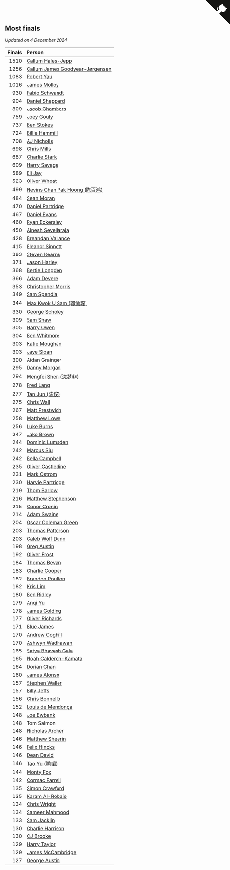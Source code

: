 ## Most finals

*Updated on  4 December 2024*

| Finals | Person |
| ---: | :--- |
| 1510 | [Callum Hales-Jepp](https://www.worldcubeassociation.org/persons/2012HALE01) |
| 1256 | [Callum James Goodyear-Jørgensen](https://www.worldcubeassociation.org/persons/2012GOOD02) |
| 1083 | [Robert Yau](https://www.worldcubeassociation.org/persons/2009YAUR01) |
| 1016 | [James Molloy](https://www.worldcubeassociation.org/persons/2011MOLL01) |
| 930 | [Fabio Schwandt](https://www.worldcubeassociation.org/persons/2014SCHW02) |
| 904 | [Daniel Sheppard](https://www.worldcubeassociation.org/persons/2009SHEP01) |
| 809 | [Jacob Chambers](https://www.worldcubeassociation.org/persons/2017CHAM09) |
| 759 | [Joey Gouly](https://www.worldcubeassociation.org/persons/2007GOUL01) |
| 737 | [Ben Stokes](https://www.worldcubeassociation.org/persons/2018STOK01) |
| 724 | [Billie Hammill](https://www.worldcubeassociation.org/persons/2015HAMM01) |
| 708 | [AJ Nicholls](https://www.worldcubeassociation.org/persons/2015NICH04) |
| 698 | [Chris Mills](https://www.worldcubeassociation.org/persons/2014MILL04) |
| 687 | [Charlie Stark](https://www.worldcubeassociation.org/persons/2014STAR05) |
| 609 | [Harry Savage](https://www.worldcubeassociation.org/persons/2013SAVA01) |
| 589 | [Eli Jay](https://www.worldcubeassociation.org/persons/2014JAYE01) |
| 523 | [Oliver Wheat](https://www.worldcubeassociation.org/persons/2016WHEA01) |
| 499 | [Nevins Chan Pak Hoong (陈百鸿)](https://www.worldcubeassociation.org/persons/2010CHAN20) |
| 484 | [Sean Moran](https://www.worldcubeassociation.org/persons/2016MORA24) |
| 470 | [Daniel Partridge](https://www.worldcubeassociation.org/persons/2022PART02) |
| 467 | [Daniel Evans](https://www.worldcubeassociation.org/persons/2016EVAN06) |
| 460 | [Ryan Eckersley](https://www.worldcubeassociation.org/persons/2019ECKE02) |
| 450 | [Ainesh Sevellaraja](https://www.worldcubeassociation.org/persons/2012SEVE01) |
| 428 | [Breandan Vallance](https://www.worldcubeassociation.org/persons/2007VALL01) |
| 415 | [Eleanor Sinnott](https://www.worldcubeassociation.org/persons/2016SINN01) |
| 393 | [Steven Kearns](https://www.worldcubeassociation.org/persons/2015KEAR01) |
| 371 | [Jason Harley](https://www.worldcubeassociation.org/persons/2016HARL01) |
| 368 | [Bertie Longden](https://www.worldcubeassociation.org/persons/2014LONG06) |
| 366 | [Adam Devere](https://www.worldcubeassociation.org/persons/2018DEVE02) |
| 353 | [Christopher Morris](https://www.worldcubeassociation.org/persons/2013MORR03) |
| 349 | [Sam Spendla](https://www.worldcubeassociation.org/persons/2015SPEN01) |
| 344 | [Max Kwok U Sam (郭愉琛)](https://www.worldcubeassociation.org/persons/2018SAMK01) |
| 330 | [George Scholey](https://www.worldcubeassociation.org/persons/2015SCHO05) |
| 309 | [Sam Shaw](https://www.worldcubeassociation.org/persons/2016SHAW02) |
| 305 | [Harry Owen](https://www.worldcubeassociation.org/persons/2017OWEN01) |
| 304 | [Ben Whitmore](https://www.worldcubeassociation.org/persons/2009WHIT01) |
| 303 | [Katie Moughan](https://www.worldcubeassociation.org/persons/2017DAVI03) |
| 303 | [Jaye Sloan](https://www.worldcubeassociation.org/persons/2022SLOA01) |
| 300 | [Aidan Grainger](https://www.worldcubeassociation.org/persons/2018GRAI01) |
| 295 | [Danny Morgan](https://www.worldcubeassociation.org/persons/2019MORG10) |
| 294 | [Mengfei Shen (沈梦非)](https://www.worldcubeassociation.org/persons/2018SHEN07) |
| 278 | [Fred Lang](https://www.worldcubeassociation.org/persons/2016LANG12) |
| 277 | [Tan Jun (陈俊)](https://www.worldcubeassociation.org/persons/2018JUNT01) |
| 275 | [Chris Wall](https://www.worldcubeassociation.org/persons/2011WALL02) |
| 267 | [Matt Prestwich](https://www.worldcubeassociation.org/persons/2016PRES04) |
| 258 | [Matthew Lowe](https://www.worldcubeassociation.org/persons/2014LOWE01) |
| 256 | [Luke Burns](https://www.worldcubeassociation.org/persons/2020BURN06) |
| 247 | [Jake Brown](https://www.worldcubeassociation.org/persons/2020BROW01) |
| 244 | [Dominic Lumsden](https://www.worldcubeassociation.org/persons/2016LUMS01) |
| 242 | [Marcus Siu](https://www.worldcubeassociation.org/persons/2016SIUM01) |
| 242 | [Bella Campbell](https://www.worldcubeassociation.org/persons/2018CAMP17) |
| 235 | [Oliver Castledine](https://www.worldcubeassociation.org/persons/2018CAST08) |
| 231 | [Mark Ostrom](https://www.worldcubeassociation.org/persons/2017OSTR01) |
| 230 | [Harvie Partridge](https://www.worldcubeassociation.org/persons/2015PART04) |
| 219 | [Thom Barlow](https://www.worldcubeassociation.org/persons/2006BARL01) |
| 216 | [Matthew Stephenson](https://www.worldcubeassociation.org/persons/2022STEP04) |
| 215 | [Conor Cronin](https://www.worldcubeassociation.org/persons/2013CRON01) |
| 214 | [Adam Swaine](https://www.worldcubeassociation.org/persons/2017SWAI01) |
| 204 | [Oscar Coleman Green](https://www.worldcubeassociation.org/persons/2018GREE09) |
| 203 | [Thomas Patterson](https://www.worldcubeassociation.org/persons/2014PATT02) |
| 203 | [Caleb Wolf Dunn](https://www.worldcubeassociation.org/persons/2022DUNN03) |
| 198 | [Greg Austin](https://www.worldcubeassociation.org/persons/2006AUST01) |
| 192 | [Oliver Frost](https://www.worldcubeassociation.org/persons/2012FROS01) |
| 184 | [Thomas Bevan](https://www.worldcubeassociation.org/persons/2017BEVA01) |
| 183 | [Charlie Cooper](https://www.worldcubeassociation.org/persons/2007COOP01) |
| 182 | [Brandon Poulton](https://www.worldcubeassociation.org/persons/2019POUL02) |
| 182 | [Kris Lim](https://www.worldcubeassociation.org/persons/2022LIMK01) |
| 180 | [Ben Ridley](https://www.worldcubeassociation.org/persons/2016RIDL01) |
| 179 | [Anqi Yu](https://www.worldcubeassociation.org/persons/2018YUAN02) |
| 178 | [James Golding](https://www.worldcubeassociation.org/persons/2017GOLD02) |
| 177 | [Oliver Richards](https://www.worldcubeassociation.org/persons/2022RICH02) |
| 171 | [Blue James](https://www.worldcubeassociation.org/persons/2022JAME01) |
| 170 | [Andrew Coghill](https://www.worldcubeassociation.org/persons/2009COGH01) |
| 170 | [Ashwyn Wadhawan](https://www.worldcubeassociation.org/persons/2022WADH02) |
| 165 | [Satya Bhavesh Gala](https://www.worldcubeassociation.org/persons/2022GALA03) |
| 165 | [Noah Calderon-Kamata](https://www.worldcubeassociation.org/persons/2022CALD07) |
| 164 | [Dorian Chan](https://www.worldcubeassociation.org/persons/2023DORI01) |
| 160 | [James Alonso](https://www.worldcubeassociation.org/persons/2018ALON07) |
| 157 | [Stephen Waller](https://www.worldcubeassociation.org/persons/2017WALL12) |
| 157 | [Billy Jeffs](https://www.worldcubeassociation.org/persons/2012JEFF01) |
| 156 | [Chris Bonnello](https://www.worldcubeassociation.org/persons/2019BONN05) |
| 152 | [Louis de Mendonça](https://www.worldcubeassociation.org/persons/2013MEND03) |
| 148 | [Joe Ewbank](https://www.worldcubeassociation.org/persons/2015EWBA01) |
| 148 | [Tom Salmon](https://www.worldcubeassociation.org/persons/2015SALM03) |
| 148 | [Nicholas Archer](https://www.worldcubeassociation.org/persons/2020ARCH01) |
| 146 | [Matthew Sheerin](https://www.worldcubeassociation.org/persons/2009SHEE01) |
| 146 | [Felix Hincks](https://www.worldcubeassociation.org/persons/2022HINC01) |
| 146 | [Dean David](https://www.worldcubeassociation.org/persons/2022DAVI06) |
| 146 | [Tao Yu (喻韬)](https://www.worldcubeassociation.org/persons/2012YUTA01) |
| 144 | [Monty Fox](https://www.worldcubeassociation.org/persons/2023FOXM01) |
| 142 | [Cormac Farrell](https://www.worldcubeassociation.org/persons/2016FARR01) |
| 135 | [Simon Crawford](https://www.worldcubeassociation.org/persons/2008CRAW01) |
| 135 | [Karam Al-Robaie](https://www.worldcubeassociation.org/persons/2016ALRO01) |
| 134 | [Chris Wright](https://www.worldcubeassociation.org/persons/2011WRIG01) |
| 134 | [Sameer Mahmood](https://www.worldcubeassociation.org/persons/2013MAHM02) |
| 133 | [Sam Jacklin](https://www.worldcubeassociation.org/persons/2015JACK04) |
| 130 | [Charlie Harrison](https://www.worldcubeassociation.org/persons/2017HARR08) |
| 130 | [CJ Brooke](https://www.worldcubeassociation.org/persons/2022BROO02) |
| 129 | [Harry Taylor](https://www.worldcubeassociation.org/persons/2014TAYL06) |
| 129 | [James McCambridge](https://www.worldcubeassociation.org/persons/2019MCCA09) |
| 127 | [George Austin](https://www.worldcubeassociation.org/persons/2016AUST05) |


<a href="https://github.com/simonkellly/wca_statistics_uk" class="github-corner" aria-label="View source on Github"><svg width="80" height="80" viewBox="0 0 250 250" style="fill:#151513; color:#fff; position: absolute; top: 0; border: 0; right: 0;" aria-hidden="true"><path d="M0,0 L115,115 L130,115 L142,142 L250,250 L250,0 Z"></path><path d="M128.3,109.0 C113.8,99.7 119.0,89.6 119.0,89.6 C122.0,82.7 120.5,78.6 120.5,78.6 C119.2,72.0 123.4,76.3 123.4,76.3 C127.3,80.9 125.5,87.3 125.5,87.3 C122.9,97.6 130.6,101.9 134.4,103.2" fill="currentColor" style="transform-origin: 130px 106px;" class="octo-arm"></path><path d="M115.0,115.0 C114.9,115.1 118.7,116.5 119.8,115.4 L133.7,101.6 C136.9,99.2 139.9,98.4 142.2,98.6 C133.8,88.0 127.5,74.4 143.8,58.0 C148.5,53.4 154.0,51.2 159.7,51.0 C160.3,49.4 163.2,43.6 171.4,40.1 C171.4,40.1 176.1,42.5 178.8,56.2 C183.1,58.6 187.2,61.8 190.9,65.4 C194.5,69.0 197.7,73.2 200.1,77.6 C213.8,80.2 216.3,84.9 216.3,84.9 C212.7,93.1 206.9,96.0 205.4,96.6 C205.1,102.4 203.0,107.8 198.3,112.5 C181.9,128.9 168.3,122.5 157.7,114.1 C157.9,116.9 156.7,120.9 152.7,124.9 L141.0,136.5 C139.8,137.7 141.6,141.9 141.8,141.8 Z" fill="currentColor" class="octo-body"></path></svg></a><style>.github-corner:hover .octo-arm{animation:octocat-wave 560ms ease-in-out}@keyframes octocat-wave{0%,100%{transform:rotate(0)}20%,60%{transform:rotate(-25deg)}40%,80%{transform:rotate(10deg)}}@media (max-width:500px){.github-corner:hover .octo-arm{animation:none}.github-corner .octo-arm{animation:octocat-wave 560ms ease-in-out}}</style>
